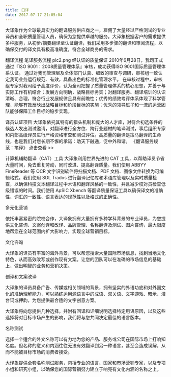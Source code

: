 ```yaml
---
title: 口译
date: 2017-07-17 21:05:04
---
```


大译象作为全球最具实力的翻译服务供应商之一，雇佣了大量经过严格测试的专业译员和全职质量管理人员，确保为您提供卓越的服务。大译象根据客户的需求提供多种服务，从初步/摘要翻译至认证翻译，我们采用多步骤的翻译和审阅流程，以确保交付的译文具有极高准确度，符合全球商务的需求。



翻译流程
笔译服务流程
pic2.png
经认证的质量保证
2010年6月28日，我司正式通过『ISO 9001：2008质量管理体系』审核，成功获得ISO 9001国际质量管理体系认证。
通过对我司管理层及全体部门认真、细致的审查与调研，审核组一致认定我司业务运行规范、有效，具备出色的标准化管理水平。
在审核过程中，审核组专家对我司给予高度评价，认为全司把握了质量管理体系的核心思想，并善于与实际工作有机结合；发展方向明确，战略目标务实；对翻译服务、翻译培训的认识清晰、合理，符合行业发展规律且具有前瞻性；优秀的绩效考评体系体现了科学管理，能够有效反映出战略目标和阶段目标的实施；优秀的领导班子和一流的运营团队能够保障工作目标的稳步实现。

译员认证项目
大译象依托其特有的猎头机制和庞大的人才库，对符合初选条件的候选人发出测试邀请，对翻译进行全方位、跨行业题材的笔译测试，事后组织专家和内部高级译员进行严格资格审查和测试评估。高质量的翻译是策马翻译的生命线，也是我们对您长期不懈的承诺：助天下融通，促中外和谐。
《翻译服务规范：笔译》 点击查看 >>

计算机辅助翻译（CAT）工具
大译象利用世界先进的 CAT 工具，以帮助译员节省大量时间，免去重复劳动，同时改进、提高翻译质量。我们使用 ABBYY FineReader 等 OCR 文字识别软件将扫描文档、PDF 文档、图像文件转换为可编辑格式。我们使用 SDL Trados 进行翻译记忆库和术语库管理以及实时质量检查，以确保科技文本翻译过程中术语和翻译风格的一致性，并且减少校对员检查低级错误的时间。我们使用 ApSIC Xbench 等翻译质量保证工具以确保译文的准确性、词汇的一致性、语言表达的规范性以及格式的正确性。

多元化营销

依托丰富紧密的院校合作，大译象拥有大量拥有多种学科背景的专业译员，为您提供文化咨询、文案创译和改译、品牌管理、名称翻译及测试、图片咨询，最大限度地帮您在全球范围内扩大影响力，实现全球营销目标。 

文化咨询

大译象的译员有丰富的海外背景，可以帮您搜索大量国际市场信息，找到当地文化特色，从而高效改写或创作现有文案。让您的团队可以在准确的市场信息的基础上，做出明智的业务和营销决策。

创译和文案改译

大译象的译员具备广告、传媒或相关领域的背景，拥有坚实的外语功底和对外国文化的准确理解能力，可以熟练运用源语言中的成语、双关语、文字游戏、暗示、潜台词或押韵，为您提供最合适的文字创意方案。

大译象将向您提供几种选择，并附有回译和详细说明选择特定用语原因，以及这些选择将对目标市场产生的影响，我们将与您共同决定最佳的语言版本。

名称测试

选择一个适合的外文名称可以有力地为您的产品、服务或公司在国际市场上打响知名度。但名称的意义和内涵往往无法有效翻译到另一种语言，甚至会造成误解，从而不能被目标市场的消费者接受。

大译象提供全套名称测试服务，包括专业的语言、国家和市场营销专家，以及专项小组和研究小组，以确保您的国际营销努力建立于响亮有文化内涵的名称之上。
